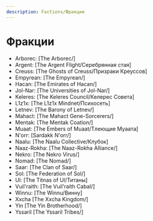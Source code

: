 ```yaml
---
description: Factions/Фракции
---
```

# Фракции
* Arborec: [The Arborec/]
* Argent: [The Argent Flight/Серебрянная стая]
* Creuss: [The Ghosts of Creuss/Призраки Креуссов]
* Empyrean: [The Empyrean/]
* Hacan: [The Emirates of Hacan/]
* Jol-Nar: [The Universities of Jol-Nar/]
* Keleres: [The Keleres Council/Келерес Совета]
* L1z1x: [The L1z1x Mindnet/Психосеть]
* Letnev: [The Barony of Letnev/]
* Mahact: [The Mahact Gene-Sorcerers/]
* Mentak: [The Mentak Coation/]
* Muaat: [The Embers of Muaat/Тлеющие Муаата]
* N'orr: [Sardakk N'orr/]
* Naalu: [The Naalu Collective/Клубок]
* Naaz-Rokha: [The Naaz-Rokha Alliance/]
* Nekro: [The Nekro Virus/]
* Nomad: [The Nomad/]
* Saar: [The Clan of Saar/]
* Sol: [The Federation of Sol/]
* Ul: [The Titnas of Ul/Титаны]
* Vuil'raith: [The Vuil'raith Cabal/]
* Winnu: [The Winnu/Винну]
* Xxcha [The Xxcha Kingdom/]
* Yin [The Yin Brotherhood/]
* Yssaril [The Yssaril Tribes/]
